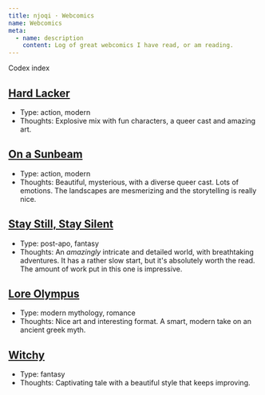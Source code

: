 ```yaml
---
title: njoqi · Webcomics
name: Webcomics
meta:
  - name: description
    content: Log of great webcomics I have read, or am reading.
---
```


<p>
  <router-link to="/codex">
    Codex index
  </router-link>
</p>

<script setup>
  import ArticleHeader from '../../components/article-header.vue'
</script>

<article-header v-bind="frontmatter" />

## [Hard Lacker](https://hardlacquer.com/post/185301375229/post1x01)

- Type: action, modern
- Thoughts: Explosive mix with fun characters, a queer cast and amazing art.

## [On a Sunbeam](https://www.onasunbeam.com/)

- Type: action, modern
- Thoughts: Beautiful, mysterious, with a diverse queer cast. Lots of emotions. The landscapes are mesmerizing and the storytelling is really nice.

## [Stay Still, Stay Silent](http://sssscomic.com/)

- Type: post-apo, fantasy
- Thoughts: An *amazingly* intricate and detailed world, with breathtaking adventures. It has a rather slow start, but it's absolutely worth the read. The amount of work put in this one is impressive.

## [Lore Olympus](https://www.webtoons.com/en/romance/lore-olympus/list?title_no=1320)

- Type: modern mythology, romance
- Thoughts: Nice art and interesting format. A smart, modern take on an ancient greek myth.

## [Witchy](http://witchycomic.com/comic/page-1/)

- Type: fantasy
- Thoughts: Captivating tale with a beautiful style that keeps improving.